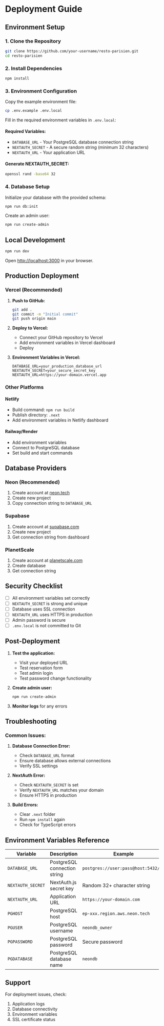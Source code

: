 # Deployment Guide

## Environment Setup

### 1. Clone the Repository

```bash
git clone https://github.com/your-username/resto-parisien.git
cd resto-parisien
```

### 2. Install Dependencies

```bash
npm install
```

### 3. Environment Configuration

Copy the example environment file:
```bash
cp .env.example .env.local
```

Fill in the required environment variables in `.env.local`:

#### Required Variables:
- `DATABASE_URL` - Your PostgreSQL database connection string
- `NEXTAUTH_SECRET` - A secure random string (minimum 32 characters)
- `NEXTAUTH_URL` - Your application URL

#### Generate NEXTAUTH_SECRET:
```bash
openssl rand -base64 32
```

### 4. Database Setup

Initialize your database with the provided schema:
```bash
npm run db:init
```

Create an admin user:
```bash
npm run create-admin
```

## Local Development

```bash
npm run dev
```

Open [http://localhost:3000](http://localhost:3000) in your browser.

## Production Deployment

### Vercel (Recommended)

1. **Push to GitHub:**
   ```bash
   git add .
   git commit -m "Initial commit"
   git push origin main
   ```

2. **Deploy to Vercel:**
   - Connect your GitHub repository to Vercel
   - Add environment variables in Vercel dashboard
   - Deploy

3. **Environment Variables in Vercel:**
   ```
   DATABASE_URL=your_production_database_url
   NEXTAUTH_SECRET=your_secure_secret_key
   NEXTAUTH_URL=https://your-domain.vercel.app
   ```

### Other Platforms

#### Netlify
- Build command: `npm run build`
- Publish directory: `.next`
- Add environment variables in Netlify dashboard

#### Railway/Render
- Add environment variables
- Connect to PostgreSQL database
- Set build and start commands

## Database Providers

### Neon (Recommended)
1. Create account at [neon.tech](https://neon.tech)
2. Create new project
3. Copy connection string to `DATABASE_URL`

### Supabase
1. Create account at [supabase.com](https://supabase.com)
2. Create new project
3. Get connection string from dashboard

### PlanetScale
1. Create account at [planetscale.com](https://planetscale.com)
2. Create database
3. Get connection string

## Security Checklist

- [ ] All environment variables set correctly
- [ ] `NEXTAUTH_SECRET` is strong and unique
- [ ] Database uses SSL connection
- [ ] `NEXTAUTH_URL` uses HTTPS in production
- [ ] Admin password is secure
- [ ] `.env.local` is not committed to Git

## Post-Deployment

1. **Test the application:**
   - Visit your deployed URL
   - Test reservation form
   - Test admin login
   - Test password change functionality

2. **Create admin user:**
   ```bash
   npm run create-admin
   ```

3. **Monitor logs** for any errors

## Troubleshooting

### Common Issues:

1. **Database Connection Error:**
   - Check `DATABASE_URL` format
   - Ensure database allows external connections
   - Verify SSL settings

2. **NextAuth Error:**
   - Check `NEXTAUTH_SECRET` is set
   - Verify `NEXTAUTH_URL` matches your domain
   - Ensure HTTPS in production

3. **Build Errors:**
   - Clear `.next` folder
   - Run `npm install` again
   - Check for TypeScript errors

## Environment Variables Reference

| Variable | Description | Example |
|----------|-------------|---------|
| `DATABASE_URL` | PostgreSQL connection string | `postgres://user:pass@host:5432/db` |
| `NEXTAUTH_SECRET` | NextAuth.js secret key | Random 32+ character string |
| `NEXTAUTH_URL` | Application URL | `https://your-domain.com` |
| `PGHOST` | PostgreSQL host | `ep-xxx.region.aws.neon.tech` |
| `PGUSER` | PostgreSQL username | `neondb_owner` |
| `PGPASSWORD` | PostgreSQL password | Secure password |
| `PGDATABASE` | PostgreSQL database name | `neondb` |

## Support

For deployment issues, check:
1. Application logs
2. Database connectivity
3. Environment variables
4. SSL certificate status
